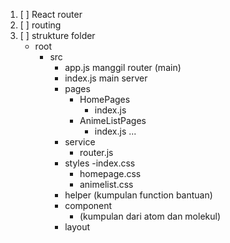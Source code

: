 1. [ ] React router 
2. [ ] routing 
3. [ ] strukture folder
    - root
        - src
            - app.js manggil router (main)
            - index.js main server
            - pages
                - HomePages
                    - index.js
                - AnimeListPages
                    - index.js
                ...
            - service
                - router.js
            - styles
                -index.css
                - homepage.css
                - animelist.css
            - helper (kumpulan function bantuan)
            - component
                - (kumpulan dari atom dan molekul)
            - layout
        
